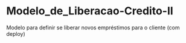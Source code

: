# Modelo_de_Liberacao-Credito-II
Modelo para definir se liberar novos empréstimos para o cliente (com deploy)
